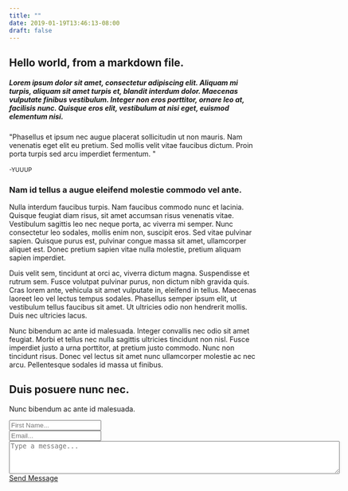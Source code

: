 ```yaml
---
title: ""
date: 2019-01-19T13:46:13-08:00
draft: false
---
```


<h2 class="title">Hello world, from a markdown file.</h2>
                        <h5 class="description">Lorem ipsum dolor sit amet, consectetur adipiscing elit. Aliquam mi turpis, aliquam sit amet turpis et, blandit interdum dolor. Maecenas vulputate finibus vestibulum. Integer non eros porttitor, ornare leo at, facilisis nunc. Quisque eros elit, vestibulum at nisi eget, euismod elementum nisi. </h5>
                    </div>
                </div>
                <div class="separator separator-primary"></div>
                <div class="section-story-overview">
                    <div class="row">
                        <div class="col-md-6">
                            <div class="image-container image-left" style="background-image: url('../img/login.jpg')">
                                <!-- First image on the left side -->
                                <p class="blockquote blockquote-primary">"Phasellus et ipsum nec augue placerat sollicitudin ut non mauris. Nam venenatis eget elit eu pretium. Sed mollis velit vitae faucibus dictum. Proin porta turpis sed arcu imperdiet fermentum. "
                                    <br>
                                    <br>
                                    <small>-YUUUP</small>
                                </p>
                            </div>
                            <!-- Second image on the left side of the article -->
                            <div class="image-container" style="background-image: url('../img/bg3.jpg')"></div>
                        </div>
                        <div class="col-md-5">
                            <!-- First image on the right side, above the article -->
                            <div class="image-container image-right" style="background-image: url('../img/bg1.jpg')"></div>
                            <h3>Nam id tellus a augue eleifend molestie commodo vel ante.</h3>
                            <p>Nulla interdum faucibus turpis. Nam faucibus commodo nunc et lacinia. Quisque feugiat diam risus, sit amet accumsan risus venenatis vitae. Vestibulum sagittis leo nec neque porta, ac viverra mi semper. Nunc consectetur leo sodales, mollis enim non, suscipit eros. Sed vitae pulvinar sapien. Quisque purus est, pulvinar congue massa sit amet, ullamcorper aliquet est. Donec pretium sapien vitae nulla molestie, pretium aliquam sapien imperdiet.
                            </p>
                            <p>
                                Duis velit sem, tincidunt at orci ac, viverra dictum magna. Suspendisse et rutrum sem. Fusce volutpat pulvinar purus, non dictum nibh gravida quis. Cras lorem ante, vehicula sit amet vulputate in, eleifend in tellus. Maecenas laoreet leo vel lectus tempus sodales. Phasellus semper ipsum elit, ut vestibulum tellus faucibus sit amet. Ut ultricies odio non hendrerit mollis. Duis nec ultricies lacus.
                            </p>
                            <p>Nunc bibendum ac ante id malesuada. Integer convallis nec odio sit amet feugiat. Morbi et tellus nec nulla sagittis ultricies tincidunt non nisl. Fusce imperdiet justo a urna porttitor, at pretium justo commodo. Nunc non tincidunt risus. Donec vel lectus sit amet nunc ullamcorper molestie ac nec arcu. Pellentesque sodales id massa ut finibus.
                            </p>
                        </div>
                    </div>
                </div>
            </div>
        </div>
        <div class="section section-contact-us text-center">
            <div class="container">
                <h2 class="title">Duis posuere nunc nec.</h2>
                <p class="description">Nunc bibendum ac ante id malesuada.</p>
                <div class="row">
                    <div class="col-lg-6 text-center col-md-8 ml-auto mr-auto">
                        <div class="input-group input-lg">
                            <span class="input-group-addon">
                                <i class="now-ui-icons users_circle-08"></i>
                            </span>
                            <input type="text" class="form-control" placeholder="First Name...">
                        </div>
                        <div class="input-group input-lg">
                            <span class="input-group-addon">
                                <i class="now-ui-icons ui-1_email-85"></i>
                            </span>
                            <input type="text" class="form-control" placeholder="Email...">
                        </div>
                        <div class="textarea-container">
                            <textarea class="form-control" name="name" rows="4" cols="80" placeholder="Type a message..."></textarea>
                        </div>
                        <div class="send-button">
                            <a href="#pablo" class="btn btn-primary btn-round btn-block btn-lg">Send Message</a>
                        </div>
                    </div>